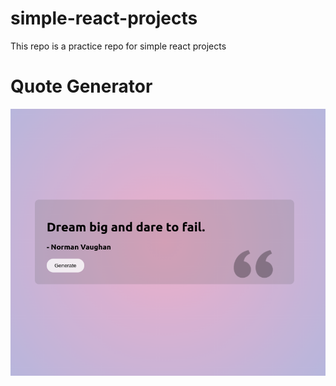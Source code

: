 # simple-react-projects
This repo is a practice repo for simple react projects

# Quote Generator
![image](./screens/quote_gen.png)